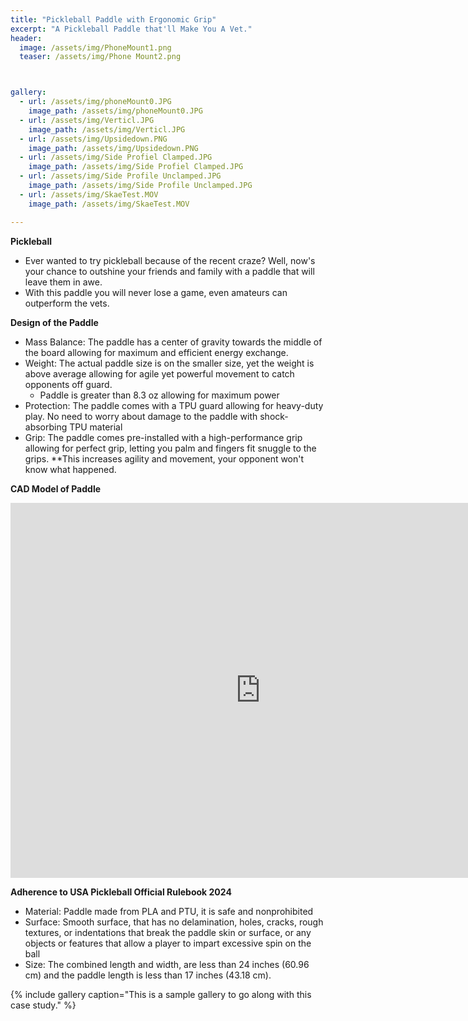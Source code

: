 ```yaml
---
title: "Pickleball Paddle with Ergonomic Grip"
excerpt: "A Pickleball Paddle that'll Make You A Vet."
header:
  image: /assets/img/PhoneMount1.png
  teaser: /assets/img/Phone Mount2.png



gallery:
  - url: /assets/img/phoneMount0.JPG
    image_path: /assets/img/phoneMount0.JPG
  - url: /assets/img/Verticl.JPG
    image_path: /assets/img/Verticl.JPG
  - url: /assets/img/Upsidedown.PNG
    image_path: /assets/img/Upsidedown.PNG
  - url: /assets/img/Side Profiel Clamped.JPG
    image_path: /assets/img/Side Profiel Clamped.JPG
  - url: /assets/img/Side Profile Unclamped.JPG
    image_path: /assets/img/Side Profile Unclamped.JPG
  - url: /assets/img/SkaeTest.MOV
    image_path: /assets/img/SkaeTest.MOV

---
```


**Pickleball**
* Ever wanted to try pickleball because of the recent craze? Well, now's your chance to outshine your friends and family with a paddle that will leave them in awe.
* With this paddle you will never lose a game, even amateurs can outperform the vets. 


**Design of the Paddle** 
* Mass Balance: The paddle has a center of gravity towards the middle of the board allowing for maximum and efficient energy exchange. 
* Weight: The actual paddle size is on the smaller size, yet the weight is above average allowing for agile yet powerful movement to catch opponents off guard. 
  * Paddle is greater than 8.3 oz allowing for maximum power
* Protection: The paddle comes with a TPU guard allowing for heavy-duty play. No need to worry about damage to the paddle with shock-absorbing TPU material
* Grip: The paddle comes pre-installed with a high-performance grip allowing for perfect grip, letting you palm and fingers fit snuggle to the grips. 
  **This increases agility and movement, your opponent won't know what happened. 


**CAD Model of Paddle**
<iframe src="https://vanderbilt643.autodesk360.com/shares/public/SH512d4QTec90decfa6e0233cdc690e06ee1?mode=embed" width="800" height="600" allowfullscreen="true" webkitallowfullscreen="true" mozallowfullscreen="true"  frameborder="0"></iframe>



**Adherence to USA Pickleball Official Rulebook 2024**
* Material: Paddle made from PLA and PTU, it is safe and nonprohibited
* Surface: Smooth surface, that has no delamination, holes, cracks, rough textures, or indentations that break the paddle skin or surface, or any objects or features that allow a player to impart excessive spin on the ball
* Size:  The combined length and width, are less than 24 inches (60.96 cm) and the paddle length is less than  17 inches (43.18 cm).






{% include gallery caption="This is a sample gallery to go along with this case study." %}




